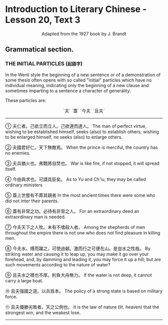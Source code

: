 # Introduction to Literary Chinese - Lesson 20, Text 3

<center>Adapted from the 1927 book by J. Brandt</center>

## Grammatical section.

### THE INITIAL PARTICLES (`起語字`)

In the Wenli style the beginning of a new sentence or of a demonstration of some thesis often opens with so called "initial" particles which have no individual meaning, indicating only the beginning of a new clause and sometimes imparting to a sentence a character of generality.

These particles are:

<center>`夫` `蓋` `今夫` `且夫`</center>

---

① 夫仁者。己欲立而立人。己欲達而達人。
The man of perfect virtue, wishing to be established himself, seeks (also) to establish others; wishing to be enlarged himself, ne seeks (also) to enlarge others.

② 夫國君好仁。天下無敵焉。
When the prince is merciful, the country has no enemies.

③ 夫兵猶火也。弗戰將自焚也。
War is like fire, if not stopped, it will spread itself.

④ 今由與求也。可謂具臣矣。
As to Yu and Ch'iu, they may be called ordinary ministers

⑤ 蓋上世嘗有不葬其親者
In the most ancient times there were some who did not inter their parents.

⑥ 蓋有非常之功。必待有非常之人。
For an extraordinary deed an extraordinary man is needed.

⑦ 今夫天下之人牧。未有不嗜殺人者。
Among the shepherds of men throughout the empire there is not one who does not find pleasure in killing men.

⑧ 今夫水。搏而躍之。可使過顙。激而行之可便在山。是豈水之性哉。
By striking water and causing it to leap up, you may make it go over your forehead, and, by damming and leading it, you may force it up a hill; but are such movements according to the nature of water?

⑨ 且夫水之積也不厚。則負大舟無力。
If the water is not deep, it cannot carry a large boat.

⑩ 且夫强國之道。以兵爲本。
The policy of a strong state is based on military force.

⑪ 且夫優勝劣敗者。天之公例也。
It is the law of nature (lit. heaven) that the strongest win, and the weakest lose.

---
